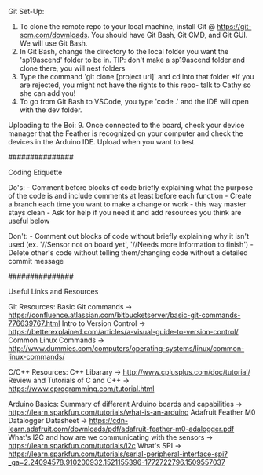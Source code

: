 Git Set-Up:
1. To clone the remote repo to your local machine, install Git @ https://git-scm.com/downloads. You should
have Git Bash, Git CMD, and Git GUI. We will use Git Bash.
2. In Git Bash, change the directory to the local folder you want the 'sp19ascend' folder to be
in. TIP: don't make a sp19ascend folder and clone there, you will nest folders
7. Type the command 'git clone [project url]' and cd into that folder
    *If you are rejected, you might not have the rights to this repo- talk to Cathy so she can add you!
8. To go from Git Bash to VSCode, you type 'code .' and the IDE will open with the dev folder.

Uploading to the Boi:
9. Once connected to the board, check your device manager that the Feather is recognized on your computer
and check the devices in the Arduino IDE. Upload when you want to test.

###############

Coding Etiquette

Do's:
    - Comment before blocks of code briefly explaining what the purpose of the code is and
    include comments at least before each function
    - Create a branch each time you want to make a change or work - this way master stays clean
    - Ask for help if you need it and add resources you think are useful below

Don't:
    - Comment out blocks of code without briefly explaining why it isn't used (ex. '//Sensor not on board yet',
    '//Needs more information to finish')
    - Delete other's code without telling them/changing code without a detailed commit message

###############

Useful Links and Resources

Git Resources:
    Basic Git commands -> https://confluence.atlassian.com/bitbucketserver/basic-git-commands-776639767.html
    Intro to Version Control -> https://betterexplained.com/articles/a-visual-guide-to-version-control/
    Common Linux Commands -> http://www.dummies.com/computers/operating-systems/linux/common-linux-commands/

C/C++ Resources:
    C++ Libarary -> http://www.cplusplus.com/doc/tutorial/
    Review and Tutorials of C and C++ -> https://www.cprogramming.com/tutorial.html

Arduino Basics:
    Summary of different Arduino boards and capabilities -> https://learn.sparkfun.com/tutorials/what-is-an-arduino
    Adafruit Feather M0 Datalogger Datasheet -> https://cdn-learn.adafruit.com/downloads/pdf/adafruit-feather-m0-adalogger.pdf
    What's I2C and how are we communicating with the sensors -> https://learn.sparkfun.com/tutorials/i2c
    What's SPI -> https://learn.sparkfun.com/tutorials/serial-peripheral-interface-spi?_ga=2.24094578.910200932.1521155396-1772722796.1509557037

